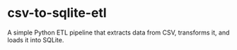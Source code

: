 # csv-to-sqlite-etl
A simple Python ETL pipeline that extracts data from CSV, transforms it, and loads it into SQLite.
